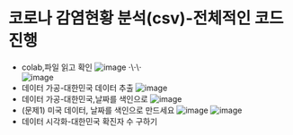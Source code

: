 # 코로나 감염현황 분석(csv)-전체적인 코드 진행
- colab,파일 읽고 확인
![image](https://github.com/user-attachments/assets/db847191-8bb1-453d-92a3-392cb0757bbe)
⋅\⋅\⋅\
![image](https://github.com/user-attachments/assets/bcdf7b29-3909-4521-8fca-d8db34692d9f)
- 데이터 가공-대한민국 데이터 추출
![image](https://github.com/user-attachments/assets/ce232e4b-3362-4101-b4b6-7b306e13e032)
- 데이터 가공-대한민국,날짜를 색인으로
![image](https://github.com/user-attachments/assets/5c4e086a-76d9-425b-8328-e855cd660d08)
- (문제1) 미국 데이터, 날짜를 색인으로 만드세요
![image](https://github.com/user-attachments/assets/6079b9b3-9585-4348-9e28-5811e20e69c7)
![image](https://github.com/user-attachments/assets/4a5cc81e-e9d2-4690-9c51-6cc3f866f2b3)
- 데이터 시각화-대한민국 확진자 수 구하기
